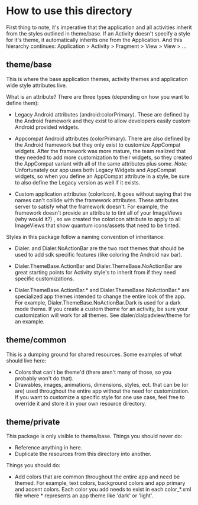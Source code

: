# How to use this directory

First thing to note, it's imperative that the application and all activities inherit from the styles
outlined in theme/base. If an Activity doesn\'t specify a style for it's theme, it automatically
inherits one from the Application. And this hierarchy continues: Application > Activity > Fragment >
View > View > ...

## theme/base

This is where the base application themes, activity themes and application wide style attributes
live.

What is an attribute? There are three types (depending on how you want to define them):

* Legacy Android attributes (android:colorPrimary). These are defined by the Android framework and
  they exist to allow developers easily custom Android provided widgets.

* Appcompat Android attributes (colorPrimary). There are also defined by the Android framework but
  they only exist to customize AppCompat widgets. After the framework was more mature, the team
  realized that they needed to add more customization to their widgets, so they created the
  AppCompat variant with all of the same attributes plus some. *Note:* Unfortunately our app uses
  both Legacy Widgets and AppCompat widgets, so when you define an AppCompat attribute in a style,
  be sure to also define the Legacy version as well if it exists.

* Custom application attributes (colorIcon). It goes without saying that the names can't collide
  with the framework attributes. These attributes server to satisfy what the framework doesn't. For
  example, the framework doesn't provide an attribute to tint all of your ImageViews (why would it?)
  , so we created the colorIcon attribute to apply to all ImageViews that show quantum icons/assets
  that need to be tinted.

Styles in this package follow a naming convention of inheritance:

* Dialer. and Dialer.NoActionBar are the two root themes that should be used to add sdk specific
  features (like coloring the Android nav bar).

* Dialer.ThemeBase.ActionBar and Dialer.ThemeBase.NoActionBar are great starting points for Activity
  style's to inherit from if they need specific customizations.

* Dialer.ThemeBase.ActionBar.* and Dialer.ThemeBase.NoActionBar.* are specialized app themes
  intended to change the entire look of the app. For example, Dialer.ThemeBase.NoActionBar.Dark is
  used for a dark mode theme. If you create a custom theme for an activity, be sure your
  customization will work for all themes. See dialer/dialpadview/theme for an example.

## theme/common

This is a dumping ground for shared resources. Some examples of what should live here:

* Colors that can't be theme'd (there aren't many of those, so you probably won't do that).
* Drawables, images, animations, dimensions, styles, ect. that can be (or are)
  used throughout the entire app without the need for customization. If you want to customize a
  specific style for one use case, feel free to override it and store it in your own resource
  directory.

## theme/private

This package is only visible to theme/base. Things you should never do:

* Reference anything in here.
* Duplicate the resources from this directory into another.

Things you should do:

* Add colors that are common throughout the entire app and need be themed. For example, text colors,
  background colors and app primary and accent colors. Each color you add needs to exist in each
  color_*.xml file where *
  represents an app theme like 'dark' or 'light'.

